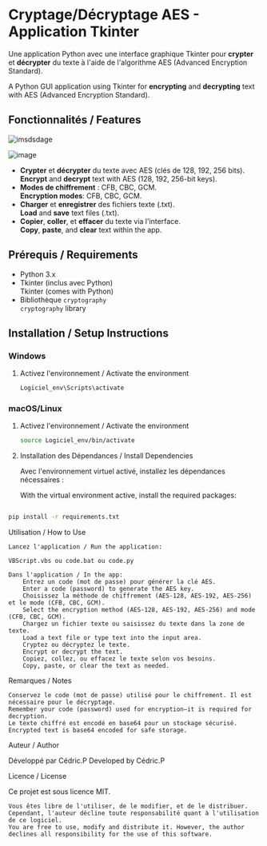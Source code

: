 # Cryptage/Décryptage AES - Application Tkinter

Une application Python avec une interface graphique Tkinter pour **crypter** et **décrypter** du texte à l'aide de l'algorithme AES (Advanced Encryption Standard).

A Python GUI application using Tkinter for **encrypting** and **decrypting** text with AES (Advanced Encryption Standard).

## Fonctionnalités / Features

![imsdsdage](https://github.com/user-attachments/assets/76d0e466-605d-4b3a-8017-e1a8becfd174)

![image](https://github.com/user-attachments/assets/3109f4aa-9084-438f-8466-7447f2a1d277)


- **Crypter** et **décrypter** du texte avec AES (clés de 128, 192, 256 bits).  
  **Encrypt** and **decrypt** text with AES (128, 192, 256-bit keys).
- **Modes de chiffrement** : CFB, CBC, GCM.  
  **Encryption modes**: CFB, CBC, GCM.
- **Charger** et **enregistrer** des fichiers texte (.txt).  
  **Load** and **save** text files (.txt).
- **Copier**, **coller**, et **effacer** du texte via l'interface.  
  **Copy**, **paste**, and **clear** text within the app.

## Prérequis / Requirements

- Python 3.x
- Tkinter (inclus avec Python)  
  Tkinter (comes with Python)
- Bibliothèque `cryptography`  
  `cryptography` library

## Installation / Setup Instructions

### Windows

1. Activez l'environnement / Activate the environment 


    ```bash
    Logiciel_env\Scripts\activate
    ```

### macOS/Linux

1. Activez l'environnement / Activate the environment 


    ```bash
    source Logiciel_env/bin/activate
    ```
    
2. Installation des Dépendances / Install Dependencies

   Avec l'environnement virtuel activé, installez les dépendances nécessaires :

   With the virtual environment active, install the required packages:

```bash

pip install -r requirements.txt
```

Utilisation / How to Use

    Lancez l'application / Run the application:

    VBScript.vbs ou code.bat ou code.py

    Dans l'application / In the app:
        Entrez un code (mot de passe) pour générer la clé AES.
        Enter a code (password) to generate the AES key.
        Choisissez la méthode de chiffrement (AES-128, AES-192, AES-256) et le mode (CFB, CBC, GCM).
        Select the encryption method (AES-128, AES-192, AES-256) and mode (CFB, CBC, GCM).
        Chargez un fichier texte ou saisissez du texte dans la zone de texte.
        Load a text file or type text into the input area.
        Cryptez ou décryptez le texte.
        Encrypt or decrypt the text.
        Copiez, collez, ou effacez le texte selon vos besoins.
        Copy, paste, or clear the text as needed.

Remarques / Notes

    Conservez le code (mot de passe) utilisé pour le chiffrement. Il est nécessaire pour le décryptage.
    Remember your code (password) used for encryption—it is required for decryption.
    Le texte chiffré est encodé en base64 pour un stockage sécurisé.
    Encrypted text is base64 encoded for safe storage.

Auteur / Author

Développé par Cédric.P
Developed by Cédric.P


Licence / License

Ce projet est sous licence MIT.
```
Vous êtes libre de l'utiliser, de le modifier, et de le distribuer. Cependant, l'auteur décline toute responsabilité quant à l'utilisation de ce logiciel.
You are free to use, modify and distribute it. However, the author declines all responsibility for the use of this software.
```
